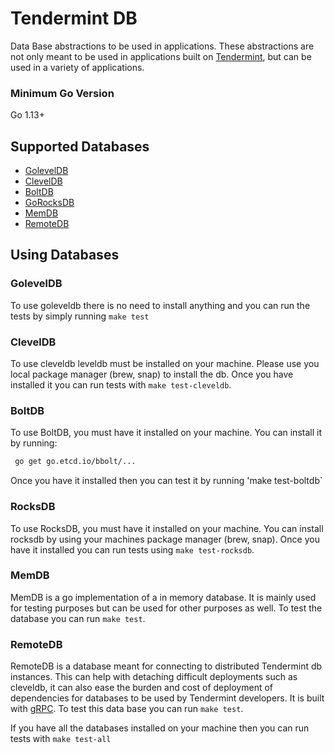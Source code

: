 # Tendermint DB

Data Base abstractions to be used in applications.
These abstractions are not only meant to be used in applications built on [Tendermint](https://github.com/tendermint/tendermint), but can be used in a variety of applications.

### Minimum Go Version

Go 1.13+

## Supported Databases

- [GolevelDB](https://github.com/syndtr/goleveldb)
- [ClevelDB](https://github.com/google/leveldb)
- [BoltDB](https://github.com/etcd-io/bbolt)
- [GoRocksDB](https://github.com/tecbot/gorocksdb)
- [MemDB](./mem_db.go)
- [RemoteDB](#remotedb)


## Using Databases

### GolevelDB

To use goleveldb there is no need to install anything and you can run the tests by simply running `make test`

### ClevelDB

To use cleveldb leveldb must be installed on your machine. Please use you local package manager (brew, snap) to install the db. Once you have installed it you can run tests with `make test-cleveldb`.

### BoltDB

To use BoltDB, you must have it installed on your machine. You can install it by running:

```bash
 go get go.etcd.io/bbolt/...
```

Once you have it installed then you can test it by running 'make test-boltdb`

### RocksDB

To use RocksDB, you must have it installed on your machine. You can install rocksdb by using your machines package manager (brew, snap). Once you have it installed you can run tests using `make test-rocksdb`.

### MemDB

MemDB is a go implementation of a in memory database. It is mainly used for testing purposes but can be used for other purposes as well. To test the database you can run `make test`.

### RemoteDB

RemoteDB is a database meant for connecting to distributed Tendermint db instances. This can help with detaching difficult deployments such as cleveldb, it can also ease
the burden and cost of deployment of dependencies for databases
to be used by Tendermint developers. It is built with [gRPC](https://grpc.io/). To test this data base you can run `make test`.

If you have all the databases installed on your machine then you can run tests with `make test-all`
